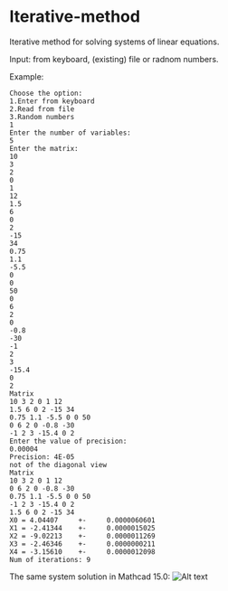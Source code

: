 # Iterative-method
Iterative method for solving systems of linear equations.

Input: from keyboard, (existing) file or radnom numbers.

Example:

```
Choose the option:
1.Enter from keyboard
2.Read from file
3.Random numbers
1
Enter the number of variables:
5
Enter the matrix:
10
3
2
0
1
12
1.5
6
0
2
-15
34
0.75
1.1
-5.5
0
0
50
0
6
2
0
-0.8
-30
-1
2
3
-15.4
0
2
Matrix
10 3 2 0 1 12
1.5 6 0 2 -15 34
0.75 1.1 -5.5 0 0 50
0 6 2 0 -0.8 -30
-1 2 3 -15.4 0 2
Enter the value of precision:
0.00004
Precision: 4E-05
not of the diagonal view
Matrix
10 3 2 0 1 12
0 6 2 0 -0.8 -30
0.75 1.1 -5.5 0 0 50
-1 2 3 -15.4 0 2
1.5 6 0 2 -15 34
X0 = 4.04407     +-     0.0000060601
X1 = -2.41344    +-     0.0000015025
X2 = -9.02213    +-     0.0000011269
X3 = -2.46346    +-     0.0000000211
X4 = -3.15610    +-     0.0000012098
Num of iterations: 9
```

The same system solution in Mathcad 15.0:
![Alt text](https://github.com/helena128/Iterative-method/commit/6315d8f5964f0e1a9e405a2ca1a169311a632e7b)

